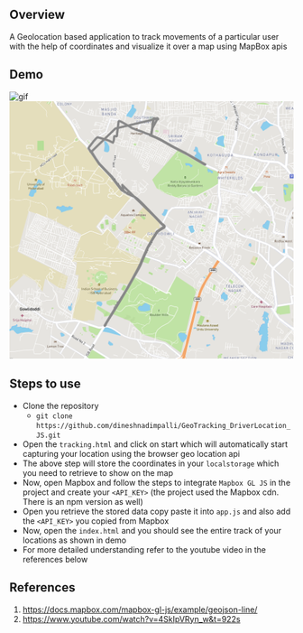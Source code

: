 ## Overview

A Geolocation based application to track movements of a particular user with the help of coordinates and visualize it over a map using MapBox apis

## Demo

![gif](./demo.gif)
<br/>
[<img src="./DemoSnap.png" width="600"/>](./DemoSnap.png)

## Steps to use

- Clone the repository
    - ```git clone https://github.com/dineshnadimpalli/GeoTracking_DriverLocation_JS.git```
- Open the ```tracking.html``` and click on start which will automatically start capturing your location using the browser geo location api
- The above step will store the coordinates in your ```localstorage``` which you need to retrieve to show on the map
- Now, open Mapbox and follow the steps to integrate ```Mapbox GL JS``` in the project and create your ```<API_KEY>``` (the project used the Mapbox cdn. There is an npm version as well)
- Open you retrieve the stored data copy paste it into ```app.js``` and also add the ```<API_KEY>``` you copied from Mapbox
- Now, open the ```index.html``` and you should see the entire track of your locations as shown in demo
- For more detailed understanding refer to the youtube video in the references below

## References

1) https://docs.mapbox.com/mapbox-gl-js/example/geojson-line/
2) https://www.youtube.com/watch?v=4SkIpVRyn_w&t=922s